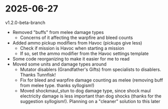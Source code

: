 # 2025-06-27
v1.2.0-beta-branch

- Removed "buffs" from melee damage types
    - Concerns of it affecting the warpfire and bleed counts
- Added ammo pickup modifiers from Havoc (pickups give less)
    - Check if mission is Havoc when starting a mission
    - If so, set the ammo modifier from the Havoc settings template
- Some code reorganizing to make it easier for me to read
- Moved some units and damage types around
    - Mutator disablers (Grandfather's Gifts) from specialists to disablers. Thanks Tunnfisk!
    - Fix for bleed and warpfire damage counting as melee (removing buff from melee type. thanks syllogism!)
    - Moved shockmaul_stun to dog damage type, since shock maul electricity damage is less important than dog shocks (thanks for the suggestion syllogism!). Planning on a "cleaner" solution to this later